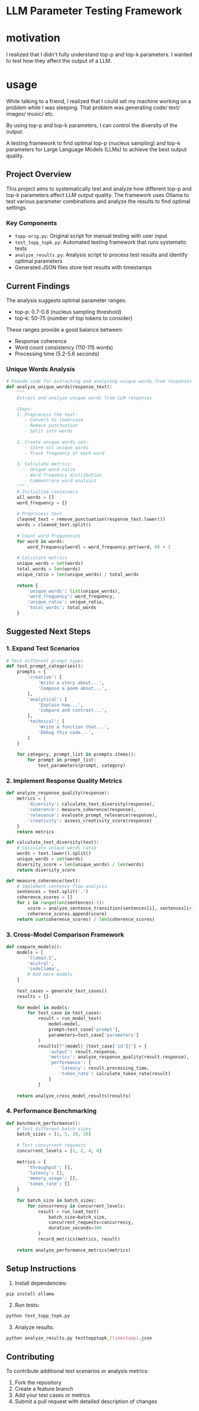 # LLM Parameter Testing Framework

# motivation
I realized that I didn't fully understand top-p and top-k parameters. I wanted to test how they affect the output of a LLM.

# usage
While talking to a friend, I realized that I could set my machine working on a problem while I was sleeping. That problem was generating code/ text/ images/ music/ etc. 

By using top-p and top-k parameters, I can control the diversity of the output. 

A testing framework to find optimal top-p (nucleus sampling) and top-k parameters for Large Language Models (LLMs) to achieve the best output quality.

## Project Overview

This project aims to systematically test and analyze how different top-p and top-k parameters affect LLM output quality. The framework uses Ollama to test various parameter combinations and analyze the results to find optimal settings.

### Key Components

- `topp-orig.py`: Original script for manual testing with user input
- `test_topp_topk.py`: Automated testing framework that runs systematic tests
- `analyze_results.py`: Analysis script to process test results and identify optimal parameters
- Generated JSON files store test results with timestamps

## Current Findings

The analysis suggests optimal parameter ranges:
- top-p: 0.7-0.8 (nucleus sampling threshold)
- top-k: 50-75 (number of top tokens to consider)

These ranges provide a good balance between:
- Response coherence
- Word count consistency (110-115 words)
- Processing time (5.2-5.6 seconds)

### Unique Words Analysis

```python
# Pseudo code for extracting and analyzing unique words from responses
def analyze_unique_words(response_text):
    """
    Extract and analyze unique words from LLM responses
    
    Steps:
    1. Preprocess the text:
       - Convert to lowercase
       - Remove punctuation
       - Split into words
    
    2. Create unique words set:
       - Store all unique words
       - Track frequency of each word
    
    3. Calculate metrics:
       - Unique word ratio
       - Word frequency distribution
       - Common/rare word analysis
    """
    # Initialize containers
    all_words = []
    word_frequency = {}
    
    # Preprocess text
    cleaned_text = remove_punctuation(response_text.lower())
    words = cleaned_text.split()
    
    # Count word frequencies
    for word in words:
        word_frequency[word] = word_frequency.get(word, 0) + 1
        
    # Calculate metrics
    unique_words = set(words)
    total_words = len(words)
    unique_ratio = len(unique_words) / total_words
    
    return {
        'unique_words': list(unique_words),
        'word_frequency': word_frequency,
        'unique_ratio': unique_ratio,
        'total_words': total_words
    }
```

## Suggested Next Steps

### 1. Expand Test Scenarios

```python
# Test different prompt types
def test_prompt_categories():
    prompts = {
        'creative': [
            'Write a story about...',
            'Compose a poem about...',
        ],
        'analytical': [
            'Explain how...',
            'Compare and contrast...',
        ],
        'technical': [
            'Write a function that...',
            'Debug this code...',
        ]
    }
    
    for category, prompt_list in prompts.items():
        for prompt in prompt_list:
            test_parameters(prompt, category)
```

### 2. Implement Response Quality Metrics

```python
def analyze_response_quality(response):
    metrics = {
        'diversity': calculate_text_diversity(response),
        'coherence': measure_coherence(response),
        'relevance': evaluate_prompt_relevance(response),
        'creativity': assess_creativity_score(response)
    }
    return metrics

def calculate_text_diversity(text):
    # Calculate unique words ratio
    words = text.lower().split()
    unique_words = set(words)
    diversity_score = len(unique_words) / len(words)
    return diversity_score

def measure_coherence(text):
    # Implement sentence flow analysis
    sentences = text.split('.')
    coherence_scores = []
    for i in range(len(sentences)-1):
        score = analyze_sentence_transition(sentences[i], sentences[i+1])
        coherence_scores.append(score)
    return sum(coherence_scores) / len(coherence_scores)
```

### 3. Cross-Model Comparison Framework

```python
def compare_models():
    models = [
        'llama3.2',
        'mistral',
        'codellama',
        # Add more models
    ]
    
    test_cases = generate_test_cases()
    results = {}
    
    for model in models:
        for test_case in test_cases:
            result = run_model_test(
                model=model,
                prompt=test_case['prompt'],
                parameters=test_case['parameters']
            )
            results[f"{model}_{test_case['id']}"] = {
                'output': result.response,
                'metrics': analyze_response_quality(result.response),
                'performance': {
                    'latency': result.processing_time,
                    'token_rate': calculate_token_rate(result)
                }
            }
    
    return analyze_cross_model_results(results)
```

### 4. Performance Benchmarking

```python
def benchmark_performance():
    # Test different batch sizes
    batch_sizes = [1, 5, 10, 20]
    
    # Test concurrent requests
    concurrent_levels = [1, 2, 4, 8]
    
    metrics = {
        'throughput': [],
        'latency': [],
        'memory_usage': [],
        'token_rate': []
    }
    
    for batch_size in batch_sizes:
        for concurrency in concurrent_levels:
            result = run_load_test(
                batch_size=batch_size,
                concurrent_requests=concurrency,
                duration_seconds=300
            )
            record_metrics(metrics, result)
    
    return analyze_performance_metrics(metrics)
```

## Setup Instructions

1. Install dependencies:
```bash
pip install ollama
```

2. Run tests:
```bash
python test_topp_topk.py
```

3. Analyze results:
```bash
python analyze_results.py testtopptopk_[timestamp].json
```

## Contributing

To contribute additional test scenarios or analysis metrics:

1. Fork the repository
2. Create a feature branch
3. Add your test cases or metrics
4. Submit a pull request with detailed description of changes
